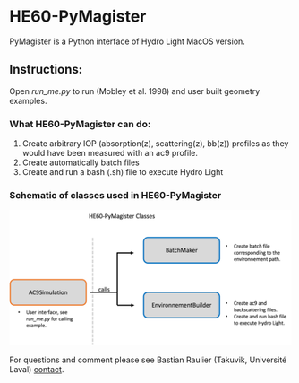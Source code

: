 # HE60-PyMagister

PyMagister is a Python interface of Hydro Light MacOS version. 

## Instructions:

Open _run_me.py_ to run (Mobley et al. 1998) and user built geometry examples.

### What HE60-PyMagister can do:
1. Create arbitrary IOP (absorption(z), scattering(z), bb(z)) profiles as they would have been measured with an ac9 profile.
2. Create automatically batch files
3. Create and run a bash (.sh) file to execute Hydro Light

### Schematic of classes used in HE60-PyMagister
![image info](./ressources/pymagister_scheme.png)

For questions and comment please see Bastian Raulier (Takuvik, Université Laval) [contact](mailto:bastian.raulier.1@ulaval.ca). 